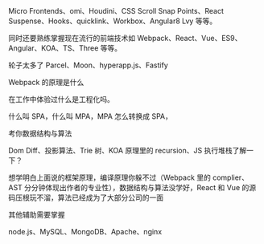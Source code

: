 Micro Frontends、omi、Houdini、CSS Scroll Snap Points、React Suspense、Hooks、quicklink、Workbox、Angular8 Lvy 等等。

同时还要熟练掌握现在流行的前端技术如 Webpack、React、Vue、ES9、Angular、KOA、TS、Three 等等。

轮子太多了 Parcel、Moon、hyperapp.js、Fastify

Webpack 的原理是什么

在工作中体验过什么是工程化吗。

什么叫 SPA，什么叫 MPA，MPA 怎么转换成 SPA，

考你数据结构与算法

Dom Diff、投影算法、Trie 树、KOA 原理里的 recursion、JS 执行堆栈了解一下？

想学明白上面说的框架原理，编译原理你躲不过（Webpack 里的 complier、AST 分分钟体现出作者的专业性），数据结构与算法没学好，React 和 Vue 的源码压根玩不溜，算法已经成为了大部分公司的一面

其他辅助需要掌握

node.js、MySQL、MongoDB、Apache、nginx
